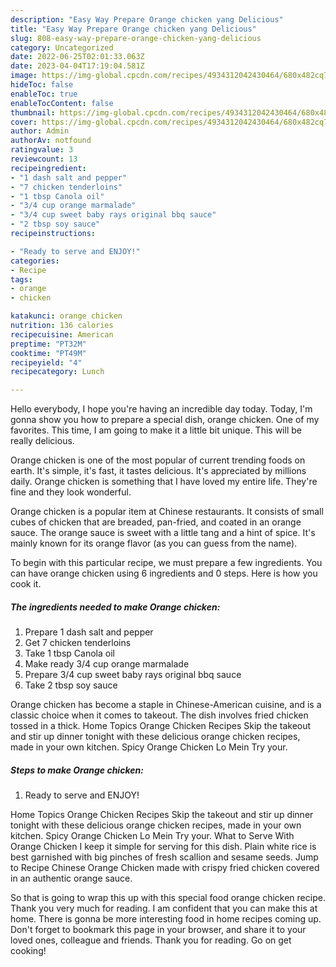 ```yaml
---
description: "Easy Way Prepare Orange chicken yang Delicious"
title: "Easy Way Prepare Orange chicken yang Delicious"
slug: 808-easy-way-prepare-orange-chicken-yang-delicious
category: Uncategorized
date: 2022-06-25T02:01:33.063Z
date: 2023-04-04T17:19:04.581Z
image: https://img-global.cpcdn.com/recipes/4934312042430464/680x482cq70/orange-chicken-recipe-main-photo.jpg
hideToc: false
enableToc: true
enableTocContent: false
thumbnail: https://img-global.cpcdn.com/recipes/4934312042430464/680x482cq70/orange-chicken-recipe-main-photo.jpg
cover: https://img-global.cpcdn.com/recipes/4934312042430464/680x482cq70/orange-chicken-recipe-main-photo.jpg
author: Admin
authorAv: notfound
ratingvalue: 3
reviewcount: 13
recipeingredient:
- "1 dash salt and pepper"
- "7 chicken tenderloins"
- "1 tbsp Canola oil"
- "3/4 cup orange marmalade"
- "3/4 cup sweet baby rays original bbq sauce"
- "2 tbsp soy sauce"
recipeinstructions:

- "Ready to serve and ENJOY!"
categories:
- Recipe
tags:
- orange
- chicken

katakunci: orange chicken 
nutrition: 136 calories
recipecuisine: American
preptime: "PT32M"
cooktime: "PT49M"
recipeyield: "4"
recipecategory: Lunch

---
```



Hello everybody, I hope you're having an incredible day today. Today, I'm gonna show you how to prepare a special dish, orange chicken. One of my favorites. This time, I am going to make it a little bit unique. This will be really delicious.

Orange chicken is one of the most popular of current trending foods on earth. It's simple, it's fast, it tastes delicious. It's appreciated by millions daily. Orange chicken is something that I have loved my entire life. They're fine and they look wonderful.

Orange chicken is a popular item at Chinese restaurants. It consists of small cubes of chicken that are breaded, pan-fried, and coated in an orange sauce. The orange sauce is sweet with a little tang and a hint of spice. It&#39;s mainly known for its orange flavor (as you can guess from the name).


To begin with this particular recipe, we must prepare a few ingredients. You can have orange chicken using 6 ingredients and 0 steps. Here is how you cook it.

<!--inarticleads1-->

##### The ingredients needed to make Orange chicken:

1. Prepare 1 dash salt and pepper
1. Get 7 chicken tenderloins
1. Take 1 tbsp Canola oil
1. Make ready 3/4 cup orange marmalade
1. Prepare 3/4 cup sweet baby rays original bbq sauce
1. Take 2 tbsp soy sauce


Orange chicken has become a staple in Chinese-American cuisine, and is a classic choice when it comes to takeout. The dish involves fried chicken tossed in a thick. Home Topics Orange Chicken Recipes Skip the takeout and stir up dinner tonight with these delicious orange chicken recipes, made in your own kitchen. Spicy Orange Chicken Lo Mein Try your. 

<!--inarticleads2-->

##### Steps to make Orange chicken:


1. Ready to serve and ENJOY!

Home Topics Orange Chicken Recipes Skip the takeout and stir up dinner tonight with these delicious orange chicken recipes, made in your own kitchen. Spicy Orange Chicken Lo Mein Try your. What to Serve With Orange Chicken I keep it simple for serving for this dish. Plain white rice is best garnished with big pinches of fresh scallion and sesame seeds. Jump to Recipe Chinese Orange Chicken made with crispy fried chicken covered in an authentic orange sauce. 

So that is going to wrap this up with this special food orange chicken recipe. Thank you very much for reading. I am confident that you can make this at home. There is gonna be more interesting food in home recipes coming up. Don't forget to bookmark this page in your browser, and share it to your loved ones, colleague and friends. Thank you for reading. Go on get cooking!
